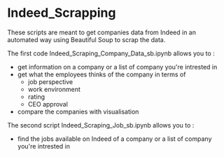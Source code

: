 # Indeed_Scrapping



These scripts are meant to get companies data from Indeed in an automated way using Beautiful Soup to scrap the data.

The first code Indeed_Scraping_Company_Data_sb.ipynb allows you to :
- get information on a company or a list of company you're intrested in
- get what the employees thinks of the company in terms of
  - job perspective
  - work environment
  - rating
  - CEO approval
- compare the companies with visualisation


The second script Indeed_Scraping_Job_sb.ipynb allows you to :
- find the jobs available on Indeed of a company or a list of company you're intrested in
